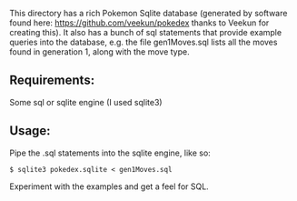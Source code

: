 This directory has a rich Pokemon Sqlite database (generated by software found here: https://github.com/veekun/pokedex thanks to Veekun for creating this). It also has a bunch of sql statements that provide example queries into the database, e.g. the file gen1Moves.sql lists all the moves found in generation 1, along with the move type.

Requirements:
------------
Some sql or sqlite engine (I used sqlite3)

Usage:
------------
Pipe the .sql statements into the sqlite engine, like so: 

	$ sqlite3 pokedex.sqlite < gen1Moves.sql

Experiment with the examples and get a feel for SQL.